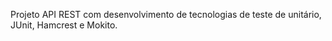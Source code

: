 Projeto API REST com desenvolvimento de tecnologias de teste de unitário, JUnit, Hamcrest e Mokito.
